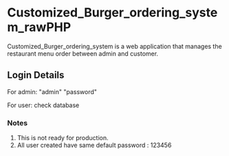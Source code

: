 # Customized_Burger_ordering_system_rawPHP
Customized_Burger_ordering_system is a web application that manages the restaurant menu order between admin and customer.

## Login Details
For admin:
"admin"
"password"

For user:
check database




### Notes
1. This is not ready for production.
2. All user created have same default password : 123456

